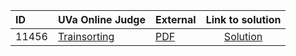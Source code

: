 | ID | UVa Online Judge | External | Link to solution |
|:---|:---|:---|:---:|
| 11456 | [Trainsorting](https://onlinejudge.org/index.php?option=com_onlinejudge&Itemid=8&category=651&page=show_problem&problem=2451) | [PDF](https://onlinejudge.org/external/114/11456.pdf) | [Solution](https%3A//github.com/versenyi98/programming-contests/tree/master/UVa%20Online%20Judge/11456%2520-%2520Trainsorting)|
